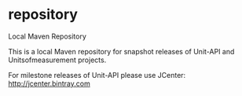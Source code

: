 repository
==========

Local Maven Repository

This is a local Maven repository for snapshot releases of Unit-API and Unitsofmeasurement projects.

For milestone releases of Unit-API please use JCenter: http://jcenter.bintray.com  

 
